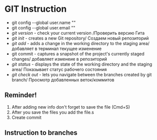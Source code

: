 # GIT Instruction

* git config --global user.name "" 
* git config --global user.email "" 
* *git version* - check your current version /Проверить версию Гита
* *git init* - creates a new Git repository/ Создаем новый репозиторий
* *git add* - adds a change in the working directory to the staging area/ добавляет  в терминал текущее изменение
* git commit - captures a snapshot of the project's currently staged changes/ добавляет изменеие в репозиторий
* *git status* - displays the state of the working directory and the staging area/ Показывает статус рабочего состояния
* *git check out* - lets you navigate between the branches created by git branch/ Просмотр добавленных веток/коммитов

## Reminder!

1. After adding new info don't forget to save the file (Cmd+S)  
2. After you save the files you add the file.s
3. Create commit

## Instruction to branches


